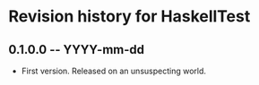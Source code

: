 # Revision history for HaskellTest

## 0.1.0.0 -- YYYY-mm-dd

* First version. Released on an unsuspecting world.
